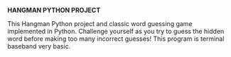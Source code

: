 **HANGMAN PYTHON PROJECT**


This Hangman Python project and classic word guessing game implemented in Python. Challenge yourself as you try to guess the hidden word before making too many incorrect guesses! This program is terminal baseband very basic.
